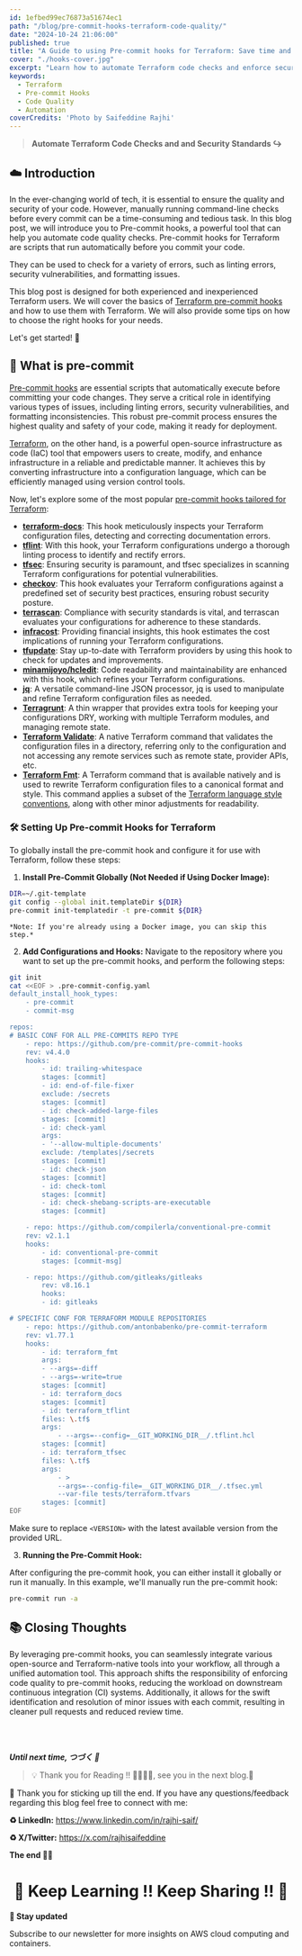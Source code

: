```yaml
---
id: 1efbed99ec76873a51674ec1
path: "/blog/pre-commit-hooks-terraform-code-quality/"
date: "2024-10-24 21:06:00"
published: true
title: "A Guide to using Pre-commit hooks for Terraform: Save time and improve code quality 🪝"
cover: "./hooks-cover.jpg"
excerpt: "Learn how to automate Terraform code checks and enforce security standards using pre-commit hooks, saving time and improving code quality."
keywords:
  - Terraform
  - Pre-commit Hooks
  - Code Quality
  - Automation
coverCredits: 'Photo by Saifeddine Rajhi'
---
```


> **Automate Terraform Code Checks and and Security Standards ↪️**

## ☁️ Introduction

In the ever-changing world of tech, it is essential to ensure the quality and security of your code. However, manually running command-line checks before every commit can be a time-consuming and tedious task. In this blog post, we will introduce you to Pre-commit hooks, a powerful tool that can help you automate code quality checks. Pre-commit hooks for Terraform are scripts that run automatically before you commit your code.

They can be used to check for a variety of errors, such as linting errors, security vulnerabilities, and formatting issues.

This blog post is designed for both experienced and inexperienced Terraform users. We will cover the basics of [Terraform pre-commit hooks](https://github.com/antonbabenko/pre-commit-terraform) and how to use them with Terraform. We will also provide some tips on how to choose the right hooks for your needs.

Let's get started! 💪

## 📍 What is pre-commit

[Pre-commit hooks](https://pre-commit.com/#install) are essential scripts that automatically execute before committing your code changes. They serve a critical role in identifying various types of issues, including linting errors, security vulnerabilities, and formatting inconsistencies. This robust pre-commit process ensures the highest quality and safety of your code, making it ready for deployment.

[Terraform](https://developer.hashicorp.com/terraform/downloads), on the other hand, is a powerful open-source infrastructure as code (IaC) tool that empowers users to create, modify, and enhance infrastructure in a reliable and predictable manner. It achieves this by converting infrastructure into a configuration language, which can be efficiently managed using version control tools.

Now, let's explore some of the most popular [pre-commit hooks tailored for Terraform](https://github.com/antonbabenko/pre-commit-terraform):

- **[terraform-docs](https://github.com/terraform-docs/terraform-docs)**: This hook meticulously inspects your Terraform configuration files, detecting and correcting documentation errors.
- **[tflint](https://github.com/terraform-linters/tflint)**: With this hook, your Terraform configurations undergo a thorough linting process to identify and rectify errors.
- **[tfsec](https://github.com/aquasecurity/tfsec)**: Ensuring security is paramount, and tfsec specializes in scanning Terraform configurations for potential vulnerabilities.
- **[checkov](https://github.com/bridgecrewio/checkov)**: This hook evaluates your Terraform configurations against a predefined set of security best practices, ensuring robust security posture.
- **[terrascan](https://github.com/tenable/terrascan)**: Compliance with security standards is vital, and terrascan evaluates your configurations for adherence to these standards.
- **[infracost](https://github.com/infracost/infracost)**: Providing financial insights, this hook estimates the cost implications of running your Terraform configurations.
- **[tfupdate](https://github.com/minamijoyo/tfupdate)**: Stay up-to-date with Terraform providers by using this hook to check for updates and improvements.
- **[minamijoyo/hcledit](https://github.com/minamijoyo/hcledit)**: Code readability and maintainability are enhanced with this hook, which refines your Terraform configurations.
- **[jq](https://github.com/jqlang/jq)**: A versatile command-line JSON processor, jq is used to manipulate and refine Terraform configuration files as needed.
- **[Terragrunt](https://terragrunt.gruntwork.io/docs/getting-started/quick-start/)**: A thin wrapper that provides extra tools for keeping your configurations DRY, working with multiple Terraform modules, and managing remote state.
- **[Terraform Validate](https://www.terraform.io/docs/commands/validate.html)**: A native Terraform command that validates the configuration files in a directory, referring only to the configuration and not accessing any remote services such as remote state, provider APIs, etc.
- **[Terraform Fmt](https://www.terraform.io/docs/commands/fmt.html)**: A Terraform command that is available natively and is used to rewrite Terraform configuration files to a canonical format and style. This command applies a subset of the [Terraform language style conventions](https://www.terraform.io/docs/configuration/style.html), along with other minor adjustments for readability.

### 🛠️ Setting Up Pre-commit Hooks for Terraform

To globally install the pre-commit hook and configure it for use with Terraform, follow these steps:

1. **Install Pre-Commit Globally (Not Needed if Using Docker Image):**

```sh
DIR=~/.git-template
git config --global init.templateDir ${DIR}
pre-commit init-templatedir -t pre-commit ${DIR}
```
    *Note: If you're already using a Docker image, you can skip this step.*

2. **Add Configurations and Hooks:**
Navigate to the repository where you want to set up the pre-commit hooks, and perform the following steps:

```sh
git init
cat <<EOF > .pre-commit-config.yaml
default_install_hook_types:
    - pre-commit
    - commit-msg

repos:
# BASIC CONF FOR ALL PRE-COMMITS REPO TYPE
    - repo: https://github.com/pre-commit/pre-commit-hooks
    rev: v4.4.0
    hooks:
        - id: trailing-whitespace
        stages: [commit]
        - id: end-of-file-fixer
        exclude: /secrets
        stages: [commit]
        - id: check-added-large-files
        stages: [commit]
        - id: check-yaml
        args:
        - '--allow-multiple-documents'
        exclude: /templates|/secrets
        stages: [commit]
        - id: check-json
        stages: [commit]
        - id: check-toml
        stages: [commit]
        - id: check-shebang-scripts-are-executable
        stages: [commit]

    - repo: https://github.com/compilerla/conventional-pre-commit
    rev: v2.1.1
    hooks:
        - id: conventional-pre-commit
        stages: [commit-msg]

    - repo: https://github.com/gitleaks/gitleaks
        rev: v8.16.1
        hooks:
        - id: gitleaks

# SPECIFIC CONF FOR TERRAFORM MODULE REPOSITORIES
    - repo: https://github.com/antonbabenko/pre-commit-terraform
    rev: v1.77.1
    hooks:
        - id: terraform_fmt
        args:
        - --args=-diff
        - --args=-write=true
        stages: [commit]
        - id: terraform_docs
        stages: [commit]
        - id: terraform_tflint
        files: \.tf$
        args:
            - --args=--config=__GIT_WORKING_DIR__/.tflint.hcl
        stages: [commit]
        - id: terraform_tfsec
        files: \.tf$
        args:
            - >
            --args=--config-file=__GIT_WORKING_DIR__/.tfsec.yml
            --var-file tests/terraform.tfvars
        stages: [commit]
EOF
```

 Make sure to replace `<VERSION>` with the latest available version from the provided URL.

3. **Running the Pre-Commit Hook:**

After configuring the pre-commit hook, you can either install it globally or run it manually. In this example, we'll manually run the pre-commit hook:

```sh
pre-commit run -a
```

## 📚 Closing Thoughts

By leveraging pre-commit hooks, you can seamlessly integrate various open-source and Terraform-native tools into your workflow, all through a unified automation tool. This approach shifts the responsibility of enforcing code quality to pre-commit hooks, reducing the workload on downstream continuous integration (CI) systems. Additionally, it allows for the swift identification and resolution of minor issues with each commit, resulting in cleaner pull requests and reduced review time.

<br><br>

**_Until next time, つづく 🎉_**

> 💡 Thank you for Reading !! 🙌🏻😁📃, see you in the next blog.🤘  

🚀 Thank you for sticking up till the end. If you have any questions/feedback regarding this blog feel free to connect with me:

**♻️ LinkedIn:** https://www.linkedin.com/in/rajhi-saif/

**♻️ X/Twitter:** https://x.com/rajhisaifeddine

**The end ✌🏻**

<h1 align="center">🔰 Keep Learning !! Keep Sharing !! 🔰</h1>

  
**📅 Stay updated**

Subscribe to our newsletter for more insights on AWS cloud computing and containers.
